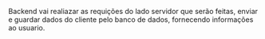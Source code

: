 
Backend vai realiazar as requições do lado servidor que serão feitas, enviar e guardar dados do cliente pelo banco de dados, fornecendo informações ao usuario. 
